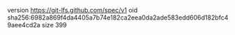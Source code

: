 version https://git-lfs.github.com/spec/v1
oid sha256:6982a869f4da4405a7b74e182ca2eea0da2ade583edd606d182bfc49aee4cd2a
size 399
